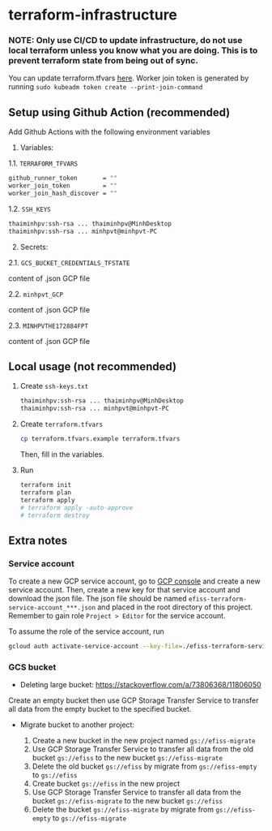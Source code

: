 # terraform-infrastructure

### NOTE: Only use CI/CD to update infrastructure, do not use local terraform unless you know what you are doing. This is to prevent terraform state from being out of sync.

You can update terraform.tfvars [here](https://github.com/EFISS-Capstone-SU23/terraform-infrastructure/settings/secrets/actions/TERRAFORM_TFVARS). Worker join token is generated by running `sudo kubeadm token create --print-join-command`

## Setup using Github Action (recommended)

Add Github Actions with the following environment variables

1. Variables:

1.1. `TERRAFORM_TFVARS`

```bash
github_runner_token       = ""
worker_join_token         = ""
worker_join_hash_discover = ""
```

1.2. `SSH_KEYS`

```bash
thaiminhpv:ssh-rsa ... thaiminhpv@MinhDesktop
thaiminhpv:ssh-rsa ... minhpvt@minhpvt-PC
```

2. Secrets:

2.1. `GCS_BUCKET_CREDENTIALS_TFSTATE`

content of .json GCP file

2.2. `minhpvt_GCP`

content of .json GCP file

2.3. `MINHPVTHE172884FPT`

content of .json GCP file

## Local usage (not recommended)

1. Create `ssh-keys.txt`

    ```bash
    thaiminhpv:ssh-rsa ... thaiminhpv@MinhDesktop
    thaiminhpv:ssh-rsa ... minhpvt@minhpvt-PC
    ```

2. Create `terraform.tfvars`

    ```bash
    cp terraform.tfvars.example terraform.tfvars
    ```

    Then, fill in the variables.

3. Run

    ```bash
    terraform init
    terraform plan
    terraform apply
    # terraform apply -auto-approve
    # terraform destroy
    ```

## Extra notes

### Service account

To create a new GCP service account, go to [GCP console](https://console.cloud.google.com/iam-admin/serviceaccounts) and create a new service account. Then, create a new key for that service account and download the json file. The json file should be named `efiss-terraform-service-account_***.json` and placed in the root directory of this project. Remember to gain role `Project > Editor` for the service account.

To assume the role of the service account, run

```bash
gcloud auth activate-service-account --key-file=./efiss-terraform-service-account_***.json --project=efiss-***
```

### GCS bucket

- Deleting large bucket: https://stackoverflow.com/a/73806368/11806050

Create an empty bucket then use GCP Storage Transfer Service to transfer all data from the empty bucket to the specified bucket.

- Migrate bucket to another project:

    1. Create a new bucket in the new project named `gs://efiss-migrate`
    2. Use GCP Storage Transfer Service to transfer all data from the old bucket `gs://efiss` to the new bucket `gs://efiss-migrate`
    3. Delete the old bucket `gs://efiss` by migrate from `gs://efiss-empty` to `gs://efiss`
    4. Create bucket `gs://efiss` in the new project
    5. Use GCP Storage Transfer Service to transfer all data from the bucket `gs://efiss-migrate` to the new bucket `gs://efiss`
    6. Delete the bucket `gs://efiss-migrate` by migrate from `gs://efiss-empty` to `gs://efiss-migrate`

